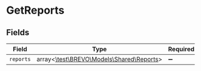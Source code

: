 # GetReports


## Fields

| Field                                                                      | Type                                                                       | Required                                                                   | Description                                                                |
| -------------------------------------------------------------------------- | -------------------------------------------------------------------------- | -------------------------------------------------------------------------- | -------------------------------------------------------------------------- |
| `reports`                                                                  | array<[\test\BREVO\Models\Shared\Reports](../../Models/Shared/Reports.md)> | :heavy_minus_sign:                                                         | N/A                                                                        |